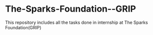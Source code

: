 # The-Sparks-Foundation--GRIP
This repository includes all the tasks done in internship at The Sparks Foundation(GRIP)
